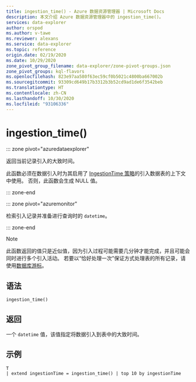 ```yaml
---
title: ingestion_time() - Azure 数据资源管理器 | Microsoft Docs
description: 本文介绍 Azure 数据资源管理器中的 ingestion_time()。
services: data-explorer
author: orspod
ms.author: v-tawe
ms.reviewer: alexans
ms.service: data-explorer
ms.topic: reference
origin.date: 02/19/2020
ms.date: 10/29/2020
zone_pivot_group_filename: data-explorer/zone-pivot-groups.json
zone_pivot_groups: kql-flavors
ms.openlocfilehash: 823e97aa580f63ec59cf0b5021c4800ba667002b
ms.sourcegitcommit: 93309cd649b17b3312b3b52cd9ad1de6f3542beb
ms.translationtype: HT
ms.contentlocale: zh-CN
ms.lasthandoff: 10/30/2020
ms.locfileid: "93106336"
---
```

# <a name="ingestion_time"></a>ingestion_time()

::: zone pivot="azuredataexplorer"

返回当前记录引入的大致时间。

此函数必须在数据引入时为其启用了 [IngestionTime 策略](../management/ingestiontimepolicy.md)的引入数据表的上下文中使用。 否则，此函数会生成 NULL 值。

::: zone-end

::: zone pivot="azuremonitor"

检索引入记录并准备进行查询时的 `datetime`。

::: zone-end

> [!NOTE]
> 此函数返回的值只是近似值，因为引入过程可能需要几分钟才能完成，并且可能会同时进行多个引入活动。 若要以“恰好处理一次”保证方式处理表的所有记录，请使用[数据库游标](../management/databasecursor.md)。

## <a name="syntax"></a>语法

`ingestion_time()`

## <a name="returns"></a>返回

一个 `datetime` 值，该值指定将数据引入到表中的大致时间。

## <a name="example"></a>示例

```kusto
T
| extend ingestionTime = ingestion_time() | top 10 by ingestionTime
```
